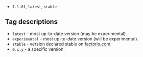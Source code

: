 <!-- start autogeneration tags -->
* `1.1.61`, `latest`, `stable`
<!-- end autogeneration tags -->

## Tag descriptions

* `latest` - most up-to-date version (may be experimental).
* `experimental` - most up-to-date version (will be experimental).
* `stable` - version declared stable on [factorio.com](https://www.factorio.com).
* `0.x.y` - a specific version.
